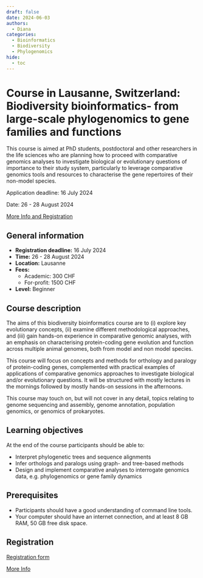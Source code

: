```yaml
---
draft: false
date: 2024-06-03
authors:
  - Diana
categories:
  - Bioinformatics
  - Biodiversity
  - Phylogenomics 
hide:
  - toc
---
```


# Course in Lausanne, Switzerland: Biodiversity bioinformatics- from large-scale phylogenomics to gene families and functions

This course is aimed at PhD students, postdoctoral and other researchers in the life sciences who are planning how to proceed with comparative genomics analyses to investigate biological or evolutionary questions of importance to their study system, particularly to leverage comparative genomics tools and resources to characterise the gene repertoires of their non-model species.

Application deadline: 16 July 2024

Date: 26 - 28 August 2024

[More Info and Registration](https://www.sib.swiss/training/course/20240828_COMGE) 

<!-- more -->
## General information 

* __Registration deadline:__ 16 July 2024
* __Time:__ 26 - 28 August 2024
* __Location:__ Lausanne
* __Fees:__
    * Academic: 300 CHF
    * For-profit: 1500 CHF
* __Level:__ Beginner 

## Course description

The aims of this biodiversity bioinformatics course are to (i) explore key evolutionary concepts, (ii) examine different methodological approaches, and (iii) gain hands-on experience in comparative genomic analyses, with an emphasis on characterising protein-coding gene evolution and function across multiple animal genomes, both from model and non model species.

This course will focus on concepts and methods for orthology and paralogy of protein-coding genes, complemented with practical examples of applications of comparative genomics approaches to investigate biological and/or evolutionary questions. It will be structured with mostly lectures in the mornings followed by mostly hands-on sessions in the afternoons.

This course may touch on, but will not cover in any detail, topics relating to genome sequencing and assembly, genome annotation, population genomics, or genomics of prokaryotes.

## Learning objectives

At the end of the course participants should be able to:

* Interpret phylogenetic trees and sequence alignments
* Infer orthologs and paralogs using graph- and tree-based methods
* Design and implement comparative analyses to interrogate genomics data, e.g. phylogenomics or gene family dynamics


## Prerequisites

* Participants should have a good understanding of command line tools. 
* Your computer should have an internet connection, and at least 8 GB RAM, 50 GB free disk space.

## Registration

[Registration form](https://www.sib.swiss/training/course-apply/20240828_COMGE)

[More Info](https://www.sib.swiss/training/course/20240828_COMGE) 
